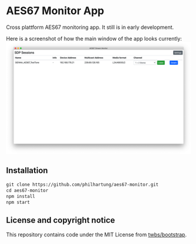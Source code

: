 # AES67 Monitor App
Cross plattform AES67 monitoring app. It still is in early development.

Here is a screenshot of how the main window of the app looks currently:
![Screenshot](doc/screenshot.png "Screenshot")


## Installation
```
git clone https://github.com/philhartung/aes67-monitor.git
cd aes67-monitor
npm install
npm start
```

## License and copyright notice
This repository contains code under the MIT License from [twbs/bootstrap](https://github.com/twbs/bootstrap).
